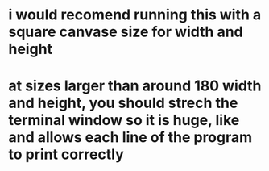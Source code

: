 # i would recomend running this with a square canvase size for width and height
# at sizes larger than around 180 width and height, you should strech the terminal window so it is huge, like and allows each line of the program to print correctly